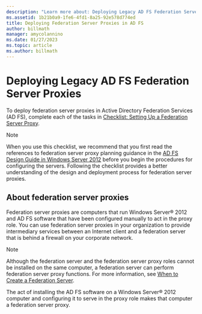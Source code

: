```yaml
---
description: "Learn more about: Deploying Legacy AD FS Federation Server Proxies"
ms.assetid: 1b21b0a9-1fe6-4fd1-8a25-92e578d774ed
title: Deploying Federation Server Proxies in AD FS
author: billmath
manager: amycolannino
ms.date: 01/27/2023
ms.topic: article
ms.author: billmath
---
```


# Deploying Legacy AD FS Federation Server Proxies

To deploy federation server proxies in Active Directory Federation Services \(AD FS\), complete each of the tasks in [Checklist: Setting Up a Federation Server Proxy](Checklist--Setting-Up-a-Federation-Server-Proxy.md).

> [!NOTE]
> When you use this checklist, we recommend that you first read the references to federation server proxy planning guidance in the [AD FS Design Guide in Windows Server 2012](../design/ad-fs-design-guide-in-windows-server-2012.md) before you begin the procedures for configuring the servers. Following the checklist provides a better understanding of the design and deployment process for federation server proxies.

## About federation server proxies
Federation server proxies are computers that run Windows Server&reg; 2012 and AD FS software that have been configured manually to act in the proxy role. You can use federation server proxies in your organization to provide intermediary services between an Internet client and a federation server that is behind a firewall on your corporate network.

> [!NOTE]
> Although the federation server and the federation server proxy roles cannot be installed on the same computer, a federation server can perform federation server proxy functions. For more information, see [When to Create a Federation Server](/previous-versions/windows/it-pro/windows-server-2012-R2-and-2012/dd807101(v=ws.11)).

The act of installing the AD FS software on a Windows Server&reg; 2012 computer and configuring it to serve in the proxy role makes that computer a federation server proxy.

